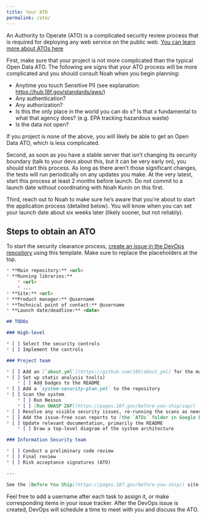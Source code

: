 ```yaml
---
title: Your ATO
permalink: /ato/
---
```


An Authority to Operate (ATO) is a complicated security review process that is required for deploying any web service on the public web. [You can learn more about ATOs here](https://pages.18f.gov/before-you-ship/ato/)

First, make sure that your project is not more complicated than the typical Open Data ATO. The following are signs that your ATO process will be more complicated and you should consult Noah when you begin planning:
* Anytime you touch Sensitive PII (see explanation: https://hub.18f.gov/standards/aws/)
* Any authentication?
* Any authorization?
* Is this the only place in the world you can do x? Is that x fundamental to what that agency does? (e.g. EPA tracking hazardous waste)
* Is the data not open?

If you project is none of the above, you will likely be able to get an Open Data ATO, which is less complicated.

Second, as soon as you have a stable server that isn’t changing its security boundary (talk to your devs about this, but it can be very early on), you should start this process. As long as there aren’t those significant changes, the tests will run periodically on any updates you make. At the very latest, start this process at least 2 months before launch. Do not commit to a launch date without coordinating with Noah Kunin on this first.

Third, reach out to Noah to make sure he’s aware that you're about to start the application process (detailed below). You will know when you can set your launch date about six weeks later (likely sooner, but not reliably).

## Steps to obtain an ATO

To start the security clearance process, [create an issue in the DevOps repository](https://github.com/18F/DevOps/issues/new?title=ATO+for+%3Cproject%3E) using this template. Make sure to replace the placeholders at the top.

```markdown
* **Main repository:** <url>
* **Running libraries:**
    * <url>
    * ...
* **Site:** <url>
* **Product manager:** @username
* **Technical point of contact:** @username
* **Launch date/deadline:** <date>

## TODOs

### High-level

* [ ] Select the security controls
* [ ] Implement the controls

### Project team

* [ ] Add an [`about.yml`](https://github.com/18F/about_yml) for the main repository
* [ ] Set up static analysis tool(s)
    * [ ] Add badges to the README
* [ ] Add a `system-security-plan.yml` to the repository
* [ ] Scan the system
    * [ ] Run Nessus
    * [ ] [Run OWASP ZAP](https://pages.18f.gov/before-you-ship/zap/)
* [ ] Resolve any visible security issues, re-running the scans as needed
* [ ] Add the issue-free scan reports to [the `ATOs` folder in Google Drive](https://drive.google.com/a/gsa.gov/folderview?id=0BynIxtx-CfkdckljM3BPSkdQT1U&usp=sharing)
* [ ] Update relevant documentation, primarily the README
    * [ ] Draw a top-level diagram of the system architecture

### Information Security team

* [ ] Conduct a preliminary code review
* [ ] Final review
* [ ] Risk acceptance signatures (ATO)

---

See the [Before You Ship](https://pages.18f.gov/before-you-ship/) site for more information.
```

Feel free to add a username after each task to assign it, or make corresponding items in your issue tracker. After the DevOps issue is created, DevOps will schedule a time to meet with you and discuss the ATO.
